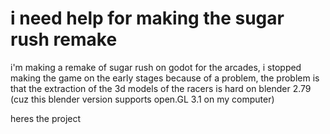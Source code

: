 # i need help for making the sugar rush remake

i'm making a remake of sugar rush on godot for the arcades, i stopped making the game on the early stages because of a problem, the problem is that the extraction of the 3d models of the racers is hard on blender 2.79 (cuz this blender version supports open.GL 3.1 on my computer)

heres the project

